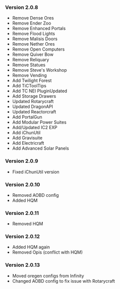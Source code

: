 
### Version 2.0.8 ###
* Remove Dense Ores 
* Remove Ender Zoo 
* Remove Enhanced Portals 
* Remove Flood Lights 
* Remove Malisis Doors 
* Remove Nether Ores 
* Remove Open Computers 
* Remove Quiver Bow 
* Remove Reliquary 
* Remove Statues 
* Remove Steve's Workshop 
* Remove Vending 
* Add Twilight Forest
* Add TiCToolTips
* Add TC NEI PluginUpdated
* Add Storage Drawers
* Updated Rotarycraft
* Updated DragonAPI
* Updated Reactorcraft
* Add PortalGun
* Add Modular Power Suites
* Add/Updated IC2 EXP
* Add iChunUtil
* Add Gravisuite
* Add Electricraft
* Add Advanced Solar Panels

### Version 2.0.9 ###
* Fixed iChunUtil version

### Version 2.0.10 ###
* Removed AOBD config
* Added HQM

### Version 2.0.11 ###
* Removed HQM

### Version 2.0.12 ###
* Added HQM again
* Removed Opis (conflict with HQM)

### Version 2.0.13 ###
* Moved oregen configs from Infinity
* Changed AOBD config to fix issue with Rotarycraft